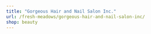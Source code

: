 ```yaml
---
title: "Gorgeous Hair and Nail Salon Inc."
url: /fresh-meadows/gorgeous-hair-and-nail-salon-inc/
shop: beauty
---
```

